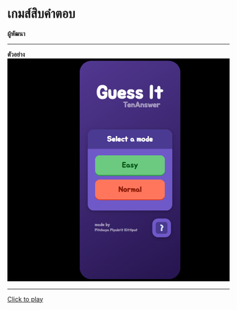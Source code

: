 <h1>เกมส์สิบคำตอบ</h1>
<b>ผู้พัฒนา</b>
<hr>
<b>ตัวอย่าง</b>
<img src="./document/sample play.png" alt='Sample'>
<hr>
<a href='https://Midnight2310.github.io/TenAnswerGame'>Click to play</a>